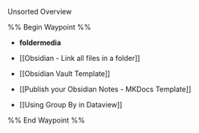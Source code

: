 Unsorted Overview

%% Begin Waypoint %%
- **foldermedia**

- [[Obsidian - Link all files in a folder]]
- [[Obsidian Vault Template]]
- [[Publish your Obsidian Notes - MKDocs Template]]
- [[Using Group By in Dataview]]

%% End Waypoint %%